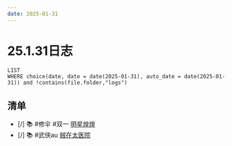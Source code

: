 ```yaml
---
date: 2025-01-31
---
```


# 25.1.31日志

```dataview
LIST
WHERE choice(date, date = date(2025-01-31), auto_date = date(2025-01-31)) and !contains(file.folder,"logs")
```

## 清单

- [/] 📚 #修伞 #双一 [明星煌煌](../QZ/明星煌煌.md)
- [/] 📚 #武侠au [贼在太医院](../QZ/贼在太医院.md)
